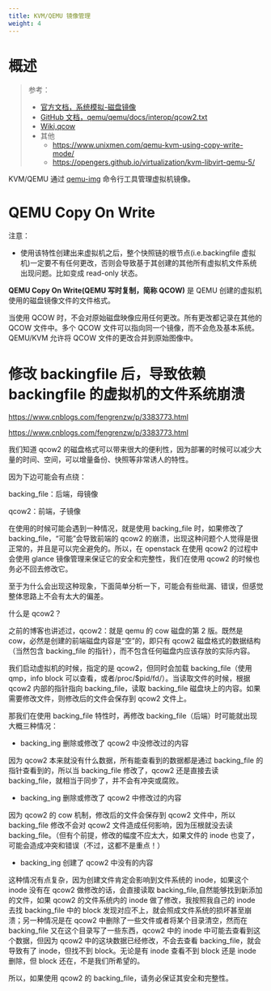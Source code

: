 ```yaml
---
title: KVM/QEMU 镜像管理
weight: 4
---
```


# 概述

> 参考：
> - [官方文档，系统模拟-磁盘镜像](https://qemu-project.gitlab.io/qemu/system/images.html)
> - [GitHub 文档，qemu/qemu/docs/interop/qcow2.txt](https://github.com/qemu/qemu/blob/master/docs/interop/qcow2.txt)
> - [Wiki,qcow](https://en.wikipedia.org/wiki/Qcow)
> - 其他
>   - <https://www.unixmen.com/qemu-kvm-using-copy-write-mode/>
>   - <https://opengers.github.io/virtualization/kvm-libvirt-qemu-5/>

KVM/QEMU 通过 [qemu-img](/docs/IT学习笔记/10.云原生/1.2.实现虚拟化的工具/KVM_QEMU/KVM_QEMU%20命令行工具/qemu-img.md) 命令行工具管理虚拟机镜像。

# QEMU Copy On Write

注意：

- 使用该特性创建出来虚拟机之后，整个快照链的根节点(i.e.backingfile 虚拟机)一定要不有任何更改，否则会导致基于其创建的其他所有虚拟机文件系统出现问题。比如变成 read-only 状态。

**QEMU Copy On Write(QEMU 写时复制，简称 QCOW)** 是 QEMU 创建的虚拟机使用的磁盘镜像文件的文件格式。

当使用 QCOW 时，不会对原始磁盘映像应用任何更改。所有更改都记录在其他的 QCOW 文件中。多个 QCOW 文件可以指向同一个镜像，而不会危及基本系统。QEMU/KVM 允许将 QCOW 文件的更改合并到原始图像中。

# 修改 backingfile 后，导致依赖 backingfile 的虚拟机的文件系统崩溃

https://www.cnblogs.com/fengrenzw/p/3383773.html

<https://www.cnblogs.com/fengrenzw/p/3383773.html>

我们知道 qcow2 的磁盘格式可以带来很大的便利性，因为部署的时候可以减少大量的时间、空间，可以增量备份、快照等非常诱人的特性。

因为下边可能会有点绕：

backing_file：后端，母镜像

qcow2：前端，子镜像

在使用的时候可能会遇到一种情况，就是使用 backing_file 时，如果修改了 backing_file，“可能”会导致前端的 qcow2 的崩溃，出现这种问题个人觉得是很正常的，并且是可以完全避免的。所以，在 openstack 在使用 qcow2 的过程中会使用 glance 镜像管理来保证它的安全和完整性，我们在使用 qcow2 的时候也务必不回去修改它。

至于为什么会出现这种现象，下面简单分析一下，可能会有些纰漏、错误，但感觉整体思路上不会有太大的偏差。

什么是 qcow2？

之前的博客也讲述过，qcow2：就是 qemu 的 cow 磁盘的第 2 版。既然是 cow，必然是创建的前端磁盘内容是“空”的，即只有 qcow2 磁盘格式的数据结构（当然包含 backing_file 的指针），而不包含任何磁盘内应该存放的实际内容。

我们启动虚拟机的时候，指定的是 qcow2，但同时会加载 backing_file（使用 qmp，info block 可以查看，或者/proc/$pid/fd/）。当读取文件的时候，根据 qcow2 内部的指针指向 backing_file，读取 backing_file 磁盘块上的内容。如果需要修改文件，则修改后的文件会保存到 qcow2 文件上。

那我们在使用 backing_file 特性时，再修改 backing_file（后端）时可能就出现大概三种情况：

- backing_ing 删除或修改了 qcow2 中没修改过的内容

因为 qcow2 本来就没有什么数据，所有能查看到的数据都是通过 backing_file 的指针查看到的，所以当 backing_file 修改了，qcow2 还是直接去读 backing_file，就相当于同步了，并不会有冲突或腐败。

- backing_ing 删除或修改了 qcow2 中修改过的内容

因为 qcow2 的 cow 机制，修改后的文件会保存到 qcow2 文件中，所以 backing_file 修改不会对 qcow2 文件造成任何影响，因为压根就没去读 backing_file。（但有个前提，修改的幅度不应太大，如果文件的 inode 也变了，可能会造成冲突和错误（不过，这都不是重点！）

- backing_ing 创建了 qcow2 中没有的内容

这种情况有点复杂，因为创建文件肯定会影响到文件系统的 inode，如果这个 inode 没有在 qcow2 做修改的话，会直接读取 backing_file,自然能够找到新添加的文件，如果 qcow2 的文件系统内的 inode 做了修改，我按照我自己的 inode 去找 backing_file 中的 block 发现对应不上，就会照成文件系统的损坏甚至崩溃；另一种情况是在 qcow2 中删除了一些文件或者将某个目录清空，然而在 backing_file 又在这个目录写了一些东西，qcow2 中的 inode 中可能去查看到这个数据，但因为 qcow2 中的这块数据已经修改，不会去查看 backing_file，就会导致有了 inode，但找不到 block。无论是有 inode 查看不到 block 还是 inode 删除，但 block 还在，不是我们所希望的。

所以，如果使用 qcow2 的 backing_file，请务必保证其安全和完整性。
